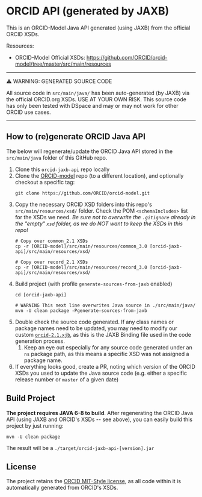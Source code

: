 # ORCID API (generated by JAXB)

This is an ORCID-Model Java API generated (using JAXB) from the official ORCID XSDs.

Resources:
* ORCID-Model Official XSDs: https://github.com/ORCID/orcid-model/tree/master/src/main/resources

***
:warning: WARNING: GENERATED SOURCE CODE

All source code in `src/main/java/` has been auto-generated (by JAXB) via the official ORCID.org XSDs.
USE AT YOUR OWN RISK. This source code has only been tested with DSpace and may or may not work for other ORCID use cases.
***


## How to (re)generate ORCID Java API

The below will regenerate/update the ORCID Java API stored in the `src/main/java` folder of this GitHub repo.

1. Clone this `orcid-jaxb-api` repo locally
2. Clone the [ORCID-model](https://github.com/ORCID/orcid-model/) repo (to a different location), and optionally checkout a specific tag:
   ```
   git clone https://github.com/ORCID/orcid-model.git
   ```
3. Copy the necessary ORCID XSD folders into this repo's `src/main/resources/xsd/` folder. Check the POM `<schemaIncludes>` list for the XSDs we need.
  _Be sure not to overwrite the `.gitignore` already in the "empty" `xsd` folder, as we do NOT want to keep the XSDs in this repo!_
   ```
   # Copy over common_2.1 XSDs
   cp -r [ORCID-model]/src/main/resources/common_3.0 [orcid-jaxb-api]/src/main/resources/xsd/
   
   # Copy over record_2.1 XSDs
   cp -r [ORCID-model]/src/main/resources/record_3.0 [orcid-jaxb-api]/src/main/resources/xsd/
   ```
4. Build project (with profile `generate-sources-from-jaxb` enabled)
   ```
   cd [orcid-jaxb-api]
   
   # WARNING This next line overwrites Java source in ./src/main/java/
   mvn -U clean package -Pgenerate-sources-from-jaxb
   ```
5. Double check the source code generated. If any class names or package names need to be updated, you may need to modify our custom [`orcid-2.1.xjb`](https://github.com/DSpace/orcid-jaxb-api/blob/master/src/main/resources/binding/orcid-2.1.xjb), as this is the JAXB Binding file used in the code generation process.
    1. Keep an eye out especially for any source code generated under an `ns` package path, as this means a specific XSD was not assigned a package name.
6. If everything looks good, create a PR, noting which version of the ORCID XSDs you used to update the Java source code (e.g. either a specific release number or `master` of a given date)
   
## Build Project

**The project requires JAVA 6-8 to build**. After regenerating the ORCID Java API (using JAXB and ORCID's XSDs -- see above), you can easily build this project by just running:

```
mvn -U clean package
```

The result will be a `./target/orcid-jaxb-api-[version].jar`


## License

The project retains the [ORCID MIT-Style license](https://github.com/DSpace/orcid-jaxb-api/blob/master/LICENSE), as all code within it is automatically generated from ORCID's XSDs.
